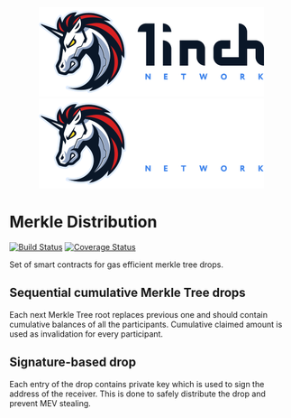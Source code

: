 <div align="center">
    <img src="https://github.com/1inch/farming/blob/master/.github/1inch_github_w.svg#gh-light-mode-only">
    <img src="https://github.com/1inch/farming/blob/master/.github/1inch_github_b.svg#gh-dark-mode-only">
</div>

# Merkle Distribution
[![Build Status](https://github.com/1inch/merkle-distribution/actions/workflows/test.yml/badge.svg)](https://github.com/1inch/merkle-distribution/actions)
[![Coverage Status](https://codecov.io/gh/1inch/merkle-distribution/branch/master/graph/badge.svg?token=4AY5FRY8HN)](https://codecov.io/gh/1inch/merkle-distribution)

Set of smart contracts for gas efficient merkle tree drops. 

## Sequential cumulative Merkle Tree drops

Each next Merkle Tree root replaces previous one and should contain cumulative balances of all the participants. Cumulative claimed amount is used as invalidation for every participant.

## Signature-based drop

Each entry of the drop contains private key which is used to sign the address of the receiver. This is done to safely distribute the drop and prevent MEV stealing.
